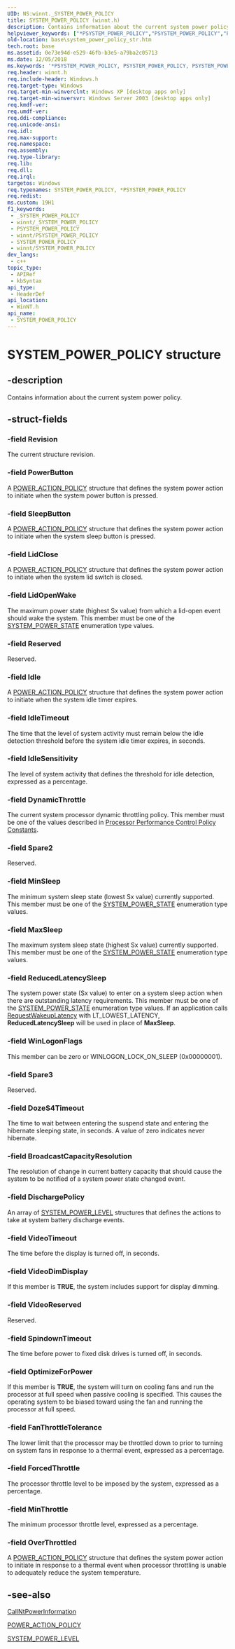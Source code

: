 ```yaml
---
UID: NS:winnt._SYSTEM_POWER_POLICY
title: SYSTEM_POWER_POLICY (winnt.h)
description: Contains information about the current system power policy.
helpviewer_keywords: ["*PSYSTEM_POWER_POLICY","PSYSTEM_POWER_POLICY","PSYSTEM_POWER_POLICY structure pointer","SYSTEM_POWER_POLICY","SYSTEM_POWER_POLICY structure","_SYSTEM_POWER_POLICY","_win32_system_power_policy_str","base.system_power_policy_str","winnt/PSYSTEM_POWER_POLICY","winnt/SYSTEM_POWER_POLICY"]
old-location: base\system_power_policy_str.htm
tech.root: base
ms.assetid: 0e73e94d-e529-46fb-b3e5-a79ba2c05713
ms.date: 12/05/2018
ms.keywords: '*PSYSTEM_POWER_POLICY, PSYSTEM_POWER_POLICY, PSYSTEM_POWER_POLICY structure pointer, SYSTEM_POWER_POLICY, SYSTEM_POWER_POLICY structure, _SYSTEM_POWER_POLICY, _win32_system_power_policy_str, base.system_power_policy_str, winnt/PSYSTEM_POWER_POLICY, winnt/SYSTEM_POWER_POLICY'
req.header: winnt.h
req.include-header: Windows.h
req.target-type: Windows
req.target-min-winverclnt: Windows XP [desktop apps only]
req.target-min-winversvr: Windows Server 2003 [desktop apps only]
req.kmdf-ver: 
req.umdf-ver: 
req.ddi-compliance: 
req.unicode-ansi: 
req.idl: 
req.max-support: 
req.namespace: 
req.assembly: 
req.type-library: 
req.lib: 
req.dll: 
req.irql: 
targetos: Windows
req.typenames: SYSTEM_POWER_POLICY, *PSYSTEM_POWER_POLICY
req.redist: 
ms.custom: 19H1
f1_keywords:
 - _SYSTEM_POWER_POLICY
 - winnt/_SYSTEM_POWER_POLICY
 - PSYSTEM_POWER_POLICY
 - winnt/PSYSTEM_POWER_POLICY
 - SYSTEM_POWER_POLICY
 - winnt/SYSTEM_POWER_POLICY
dev_langs:
 - c++
topic_type:
 - APIRef
 - kbSyntax
api_type:
 - HeaderDef
api_location:
 - WinNT.h
api_name:
 - SYSTEM_POWER_POLICY
---
```


# SYSTEM_POWER_POLICY structure


## -description

Contains information about the current system power policy.

## -struct-fields

### -field Revision

The current structure revision.

### -field PowerButton

A 
<a href="https://docs.microsoft.com/windows/desktop/api/winnt/ns-winnt-power_action_policy">POWER_ACTION_POLICY</a> structure that defines the system power action to initiate when the system power button is pressed.

### -field SleepButton

A 
<a href="https://docs.microsoft.com/windows/desktop/api/winnt/ns-winnt-power_action_policy">POWER_ACTION_POLICY</a> structure that defines the system power action to initiate when the system sleep button is pressed.

### -field LidClose

A 
<a href="https://docs.microsoft.com/windows/desktop/api/winnt/ns-winnt-power_action_policy">POWER_ACTION_POLICY</a> structure that defines the system power action to initiate when the system lid switch is closed.

### -field LidOpenWake

The maximum power state (highest Sx value) from which a lid-open event should wake the system. This member must be one of the 
<a href="https://docs.microsoft.com/windows/desktop/api/winnt/ne-winnt-system_power_state">SYSTEM_POWER_STATE</a> enumeration type values.

### -field Reserved

Reserved.

### -field Idle

A 
<a href="https://docs.microsoft.com/windows/desktop/api/winnt/ns-winnt-power_action_policy">POWER_ACTION_POLICY</a> structure that defines the system power action to initiate when the system idle timer expires.

### -field IdleTimeout

The time that the level of system activity must remain below the idle detection threshold before the system idle timer expires, in seconds.

### -field IdleSensitivity

The level of system activity that defines the threshold for idle detection, expressed as a percentage.

### -field DynamicThrottle

The current system processor dynamic throttling policy. This member must be one of the values described in 
<a href="https://docs.microsoft.com/windows/desktop/Power/processor-performance-control-policy-constants">Processor Performance Control Policy Constants</a>.

### -field Spare2

Reserved.

### -field MinSleep

The minimum system sleep state (lowest Sx value) currently supported. This member must be one of the 
<a href="https://docs.microsoft.com/windows/desktop/api/winnt/ne-winnt-system_power_state">SYSTEM_POWER_STATE</a> enumeration type values.

### -field MaxSleep

The maximum system sleep state (highest Sx value) currently supported. This member must be one of the 
<a href="https://docs.microsoft.com/windows/desktop/api/winnt/ne-winnt-system_power_state">SYSTEM_POWER_STATE</a> enumeration type values.

### -field ReducedLatencySleep

The system power state (Sx value) to enter on a system sleep action when there are outstanding latency requirements. This member must be one of the 
<a href="https://docs.microsoft.com/windows/desktop/api/winnt/ne-winnt-system_power_state">SYSTEM_POWER_STATE</a> enumeration type values. If an application calls 
<a href="https://docs.microsoft.com/windows/desktop/api/winbase/nf-winbase-requestwakeuplatency">RequestWakeupLatency</a> with LT_LOWEST_LATENCY, <b>ReducedLatencySleep</b> will be used in place of <b>MaxSleep</b>.

### -field WinLogonFlags

This member can be zero or WINLOGON_LOCK_ON_SLEEP (0x00000001).

### -field Spare3

Reserved.

### -field DozeS4Timeout

The time to wait between entering the suspend state and entering the hibernate sleeping state, in seconds. A value of zero indicates never hibernate.

### -field BroadcastCapacityResolution

The resolution of change in current battery capacity that should cause the system to be notified of a system power state changed event.

### -field DischargePolicy

An array of 
<a href="https://docs.microsoft.com/windows/desktop/api/winnt/ns-winnt-system_power_level">SYSTEM_POWER_LEVEL</a> structures that defines the actions to take at system battery discharge events.

### -field VideoTimeout

The time before the display is turned off, in seconds.

### -field VideoDimDisplay

If this member is <b>TRUE</b>, the system includes support for display dimming.

### -field VideoReserved

Reserved.

### -field SpindownTimeout

The time before power to fixed disk drives is turned off, in seconds.

### -field OptimizeForPower

If this member is <b>TRUE</b>, the system will turn on cooling fans and run the processor at full speed when passive cooling is specified. This causes the operating system to be biased toward using the fan and running the processor at full speed.

### -field FanThrottleTolerance

The lower limit that the processor may be throttled down to prior to turning on system fans in response to a thermal event, expressed as a percentage.

### -field ForcedThrottle

The processor throttle level to be imposed by the system, expressed as a percentage.

### -field MinThrottle

The minimum processor throttle level, expressed as a percentage.

### -field OverThrottled

A 
<a href="https://docs.microsoft.com/windows/desktop/api/winnt/ns-winnt-power_action_policy">POWER_ACTION_POLICY</a> structure that defines the system power action to initiate in response to a thermal event when processor throttling is unable to adequately reduce the system temperature.

## -see-also

<a href="https://docs.microsoft.com/windows/desktop/api/powerbase/nf-powerbase-callntpowerinformation">CallNtPowerInformation</a>



<a href="https://docs.microsoft.com/windows/desktop/api/winnt/ns-winnt-power_action_policy">POWER_ACTION_POLICY</a>



<a href="https://docs.microsoft.com/windows/desktop/api/winnt/ns-winnt-system_power_level">SYSTEM_POWER_LEVEL</a>

